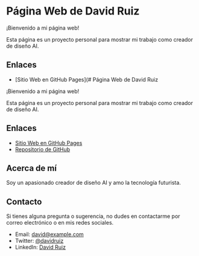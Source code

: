 # Página Web de David Ruiz

¡Bienvenido a mi página web!

Esta página es un proyecto personal para mostrar mi trabajo como creador de diseño AI.

## Enlaces

- [Sitio Web en GitHub Pages](# Página Web de David Ruiz

¡Bienvenido a mi página web!

Esta página es un proyecto personal para mostrar mi trabajo como creador de diseño AI.

## Enlaces

- [Sitio Web en GitHub Pages](davidruizduarte.github.io)
- [Repositorio de GitHub](https://github.com/davidruizduarte/)

## Acerca de mí

Soy un apasionado creador de diseño AI y amo la tecnología futurista.

## Contacto

Si tienes alguna pregunta o sugerencia, no dudes en contactarme por correo electrónico o en mis redes sociales.

- Email: david@example.com
- Twitter: [@davidruiz](https://twitter.com/jettrendy)
- LinkedIn: [David Ruiz](https://www.linkedin.com/in/davidrzte)


